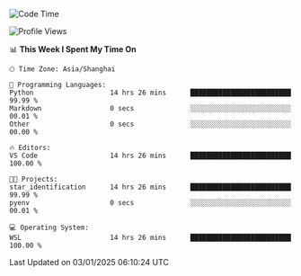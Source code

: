 <!--START_SECTION:waka-->
![Code Time](http://img.shields.io/badge/Code%20Time-2%2C182%20hrs%2023%20mins-blue)

![Profile Views](http://img.shields.io/badge/Profile%20Views-0-blue)

📊 **This Week I Spent My Time On** 

```text
🕑︎ Time Zone: Asia/Shanghai

💬 Programming Languages: 
Python                   14 hrs 26 mins      █████████████████████████   99.99 % 
Markdown                 0 secs              ░░░░░░░░░░░░░░░░░░░░░░░░░   00.01 % 
Other                    0 secs              ░░░░░░░░░░░░░░░░░░░░░░░░░   00.00 % 

🔥 Editors: 
VS Code                  14 hrs 26 mins      █████████████████████████   100.00 % 

🐱‍💻 Projects: 
star_identification      14 hrs 26 mins      █████████████████████████   99.99 % 
pyenv                    0 secs              ░░░░░░░░░░░░░░░░░░░░░░░░░   00.01 % 

💻 Operating System: 
WSL                      14 hrs 26 mins      █████████████████████████   100.00 % 
```


 Last Updated on 03/01/2025 06:10:24 UTC
<!--END_SECTION:waka-->